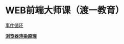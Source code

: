 # WEB前端大师课（渡一教育）

[事件循环](WEB%E5%89%8D%E7%AB%AF%E5%A4%A7%E5%B8%88%E8%AF%BE%EF%BC%88%E6%B8%A1%E4%B8%80%E6%95%99%E8%82%B2%EF%BC%89%20b026f46ce1ef4be7b661b2939e423746/%E4%BA%8B%E4%BB%B6%E5%BE%AA%E7%8E%AF%20af2d941e66e1484f8d3139bd610d83c3.md)

[**浏览器渲染原理**](WEB%E5%89%8D%E7%AB%AF%E5%A4%A7%E5%B8%88%E8%AF%BE%EF%BC%88%E6%B8%A1%E4%B8%80%E6%95%99%E8%82%B2%EF%BC%89%20b026f46ce1ef4be7b661b2939e423746/%E6%B5%8F%E8%A7%88%E5%99%A8%E6%B8%B2%E6%9F%93%E5%8E%9F%E7%90%86%20911c283bc3c643be9ecfff248b135d31.md)